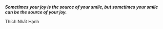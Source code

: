 _**Sometimes your joy is the source of your smile, but sometimes your smile can be the source of your joy.**_

Thích Nhất Hạnh